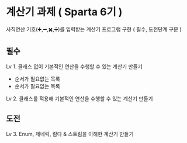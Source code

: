 # 계산기 과제 ( Sparta 6기 )

사칙연산 기호(➕,➖,✖️,➗)를 입력받는 계산기 프로그램 구현  ( 필수, 도전단계 구분 )

## 필수

Lv 1. 클래스 없이 기본적인 연산을 수행할 수 있는 계산기 만들기

- 순서가 필요없는 목록
- 순서가 필요없는 목록

Lv 2. 클래스를 적용해 기본적인 연산을 수행할 수 있는 계산기 만들기

## 도전

Lv 3. Enum, 제네릭, 람다 & 스트림을 이해한 계산기 만들기

